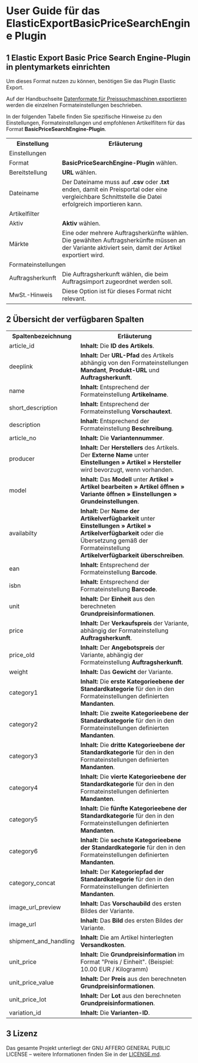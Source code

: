 # User Guide für das ElasticExportBasicPriceSearchEngine Plugin

<div class="container-toc"></div>

## 1 Elastic Export Basic Price Search Engine-Plugin in plentymarkets einrichten

Um dieses Format nutzen zu können, benötigen Sie das Plugin Elastic Export.

Auf der Handbuchseite [Datenformate für Preissuchmaschinen exportieren](https://knowledge.plentymarkets.com/basics/datenaustausch/daten-exportieren#30) werden die einzelnen Formateinstellungen beschrieben.

In der folgenden Tabelle finden Sie spezifische Hinweise zu den Einstellungen, Formateinstellungen und empfohlenen Artikelfiltern für das Format **BasicPriceSearchEngine-Plugin**.
<table>
    <tr>
        <th>
            Einstellung
        </th>
        <th>
            Erläuterung
        </th>
    </tr>
    <tr>
        <td class="th" colspan="2">
            Einstellungen
        </td>
    </tr>
    <tr>
        <td>
            Format
        </td>
        <td>
            <b>BasicPriceSearchEngine-Plugin</b> wählen.
        </td>
    </tr>
    <tr>
        <td>
            Bereitstellung
        </td>
        <td>
            <b>URL</b> wählen.
        </td>
    </tr>
    <tr>
        <td>
            Dateiname
        </td>
        <td>
            Der Dateiname muss auf <b>.csv</b> oder <b>.txt</b> enden, damit ein Preisportal oder eine vergleichbare Schnittstelle die Datei erfolgreich importieren kann.
        </td>
    </tr>
    <tr>
        <td class="th" colspan="2">
            Artikelfilter
        </td>
    </tr>
    <tr>
        <td>
            Aktiv
        </td>
        <td>
            <b>Aktiv</b> wählen.
        </td>
    </tr>
    <tr>
        <td>
            Märkte
        </td>
        <td>
            Eine oder mehrere Auftragsherkünfte wählen. Die gewählten Auftragsherkünfte müssen an der Variante aktiviert sein, damit der Artikel exportiert wird.
        </td>
    </tr>
    <tr>
        <td class="th" colspan="2">
            Formateinstellungen
        </td>
    </tr>
    <tr>
        <td>
            Auftragsherkunft
        </td>
        <td>
            Die Auftragsherkunft wählen, die beim Auftragsimport zugeordnet werden soll.
        </td>
    </tr>
    <tr>
        <td>
            MwSt.-Hinweis
        </td>
        <td>
            Diese Option ist für dieses Format nicht relevant.
        </td>
    </tr>
</table>

## 2 Übersicht der verfügbaren Spalten

<table>
    <tr>
        <th>
            Spaltenbezeichnung
        </th>
        <th>
            Erläuterung
        </th>
    </tr>
    <tr>
        <td>
            article_id
        </td>
        <td>
            <b>Inhalt:</b> Die <b>ID des Artikels</b>.
        </td>
    </tr>
    <tr>
        <td>
            deeplink
        </td>
        <td>
            <b>Inhalt:</b> Der <b>URL-Pfad</b> des Artikels abhängig von den Formateinstellungen <b>Mandant</b>, <b>Produkt-URL</b> und <b>Auftragsherkunft</b>.
        </td>
    </tr>
    <tr>
        <td>
            name
        </td>
        <td>
            <b>Inhalt:</b> Entsprechend der Formateinstellung <b>Artikelname</b>.
        </td>
    </tr>
    <tr>
		<td>
			short_description
		</td>
		<td>
			<b>Inhalt:</b> Entsprechend der Formateinstellung <b>Vorschautext</b>.
		</td>
	</tr>
    <tr>
		<td>
			description
		</td>
		<td>
			<b>Inhalt:</b> Entsprechend der Formateinstellung <b>Beschreibung</b>.
		</td>
	</tr>
    <tr>
        <td>
            article_no
        </td>
        <td>
            <b>Inhalt:</b> Die <b>Variantennummer</b>. 
        </td>
    </tr>
    <tr>
        <td>
            producer
        </td>
        <td>
            <b>Inhalt:</b> Der <b>Herstellers</b> des Artikels. Der <b>Externe Name</b> unter <b>Einstellungen » Artikel » Hersteller</b> wird bevorzugt, wenn vorhanden.
        </td>
    </tr>
    <tr>
        <td>
            model
        </td>
        <td>
            <b>Inhalt:</b> Das <b>Modell</b> unter <b>Artikel » Artikel bearbeiten » Artikel öffnen » Variante öffnen » Einstellungen » Grundeinstellungen</b>.
        </td>
    </tr>
    <tr>
        <td>
            availabilty
        </td>
        <td>
            <b>Inhalt:</b> Der <b>Name der Artikelverfügbarkeit</b> unter <b>Einstellungen » Artikel » Artikelverfügbarkeit</b> oder die Übersetzung gemäß der Formateinstellung <b>Artikelverfügbarkeit überschreiben</b>.
        </td>
    </tr>
    <tr>
        <td>
            ean
        </td>
        <td>
            <b>Inhalt:</b> Entsprechend der Formateinstellung <b>Barcode</b>.
        </td>
    </tr>
    <tr>
        <td>
            isbn
        </td>
        <td>
            <b>Inhalt:</b> Entsprechend der Formateinstellung <b>Barcode</b>.
        </td>
    </tr>
    <tr>
		<td>
			unit
		</td>
		<td>
			<b>Inhalt:</b> Der <b>Einheit</b> aus den berechneten <b>Grundpreisinformationen</b>.
		</td>
	</tr>
	<tr>
		<td>
			price
		</td>
		<td>
			<b>Inhalt:</b> Der <b>Verkaufspreis</b> der Variante, abhängig der Formateinstellung <b>Auftragsherkunft</b>.
		</td>
	</tr>
	<tr>
		<td>
			price_old
		</td>
		<td>
			<b>Inhalt:</b> Der <b>Angebotspreis</b> der Variante, abhängig der Formateinstellung <b>Auftragsherkunft</b>.
		</td>
	</tr>
	<tr>
    	<td>
    		weight
    	</td>
    	<td>
    		<b>Inhalt:</b> Das <b>Gewicht</b> der Variante.
    	</td>
    </tr>
    <tr>
    	<td>
    		category1
    	</td>
    	<td>
    		<b>Inhalt:</b> Die <b>erste Kategorieebene der Standardkategorie</b> für den in den Formateinstellungen definierten <b>Mandanten</b>.
    	</td>
    </tr>
    <tr>
    	<td>
    		category2
    	</td>
    	<td>
    		<b>Inhalt:</b> Die <b>zweite Kategorieebene der Standardkategorie</b> für den in den Formateinstellungen definierten <b>Mandanten</b>.
    	</td>
    </tr>
    <tr>
    	<td>
    		category3
    	</td>
    	<td>
    		<b>Inhalt:</b> Die <b>dritte Kategorieebene der Standardkategorie</b> für den in den Formateinstellungen definierten <b>Mandanten</b>.
    	</td>
    </tr>
    <tr>
    	<td>
    		category4
    	</td>
    	<td>
    		<b>Inhalt:</b> Die <b>vierte Kategorieebene der Standardkategorie</b> für den in den Formateinstellungen definierten <b>Mandanten</b>.
    	</td>
    </tr>
    <tr>
    	<td>
    		category5
    	</td>
    	<td>
    		<b>Inhalt:</b> Die <b>fünfte Kategorieebene der Standardkategorie</b> für den in den Formateinstellungen definierten <b>Mandanten</b>.
    	</td>
    </tr>
    <tr>
    	<td>
    		category6
    	</td>
    	<td>
    		<b>Inhalt:</b> Die <b>sechste Kategorieebene der Standardkategorie</b> für den in den Formateinstellungen definierten <b>Mandanten</b>.
    	</td>
    </tr>
    <tr>
    	<td>
    		category_concat
    	</td>
    	<td>
    		<b>Inhalt:</b> Der <b>Kategoriepfad der Standardkategorie</b> für den in den Formateinstellungen definierten <b>Mandanten</b>.
    	</td>
    </tr>
    <tr>
    	<td>
    		image_url_preview
    	</td>
    	<td>
    		<b>Inhalt:</b> Das <b>Vorschaubild</b> des ersten Bildes der Variante.
    	</td>
    </tr>
    <tr>
    	<td>
    		image_url
    	</td>
    	<td>
    		<b>Inhalt:</b> Das <b>Bild</b> des ersten Bildes der Variante.
    	</td>
    </tr>
    <tr>
        <td>
            shipment_and_handling
        </td>
        <td>
            <b>Inhalt:</b> Die am Artikel hinterlegten <b>Versandkosten</b>.
        </td>
    </tr>
    <tr>
		<td>
			unit_price
		</td>
		<td>
			<b>Inhalt:</b> Die <b>Grundpreisinformation</b> im Format "Preis / Einheit". (Beispiel: 10.00 EUR / Kilogramm)
		</td>
	</tr>
	<tr>
    	<td>
    		unit_price_value
    	</td>
    	<td>
    		<b>Inhalt:</b> Der <b>Preis</b> aus den berechneten <b>Grundpreisinformationen</b>.
    	</td>
    </tr>
    <tr>
    	<td>
    		unit_price_lot
    	</td>
    	<td>
    		<b>Inhalt:</b> Der <b>Lot</b> aus den berechneten <b>Grundpreisinformationen</b>.
    	</td>
    </tr>
    <tr>
    	<td>
    		variation_id
    	</td>
    	<td>
    		<b>Inhalt:</b> Die <b>Varianten-ID</b>.
    	</td>
    </tr>
</table>

## 3 Lizenz

Das gesamte Projekt unterliegt der GNU AFFERO GENERAL PUBLIC LICENSE – weitere Informationen finden Sie in der [LICENSE.md](https://github.com/plentymarkets/plugin-elastic-export-basic-price-search-engine/blob/master/LICENSE.md).
